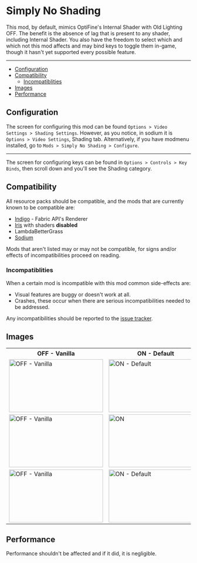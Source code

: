 # Simply No Shading

This mod, by default, mimics OptiFine's Internal Shader with Old Lighting OFF. The benefit is the absence of lag that is present to any shader, including Internal Shader. You also have the freedom to select which and which not this mod affects and may bind keys to toggle them in-game, though it hasn't yet supported every possible feature.

---

 - [Configuration](#Configuration)
 - [Compatibility](#Compatibility)
    - [Incompatiblities](#Incompatiblities)
 - [Images](#Images)
 - [Performance](#Performance)

## Configuration

The screen for configuring this mod can be found `Options > Video Settings > Shading Settings`. However, as you notice, in sodium it is `Options > Video Settings`, Shading tab. Alternatively, if you have modmenu installed, go to `Mods > Simply No Shading > Configure`.

---

The screen for configuring keys can be found in `Options > Controls > Key Binds`, then scroll down and you'll see the Shading category.

## Compatibility

All resource packs should be compatible, and the mods that are currently known to be compatible are:

 - [Indigo](https://github.com/FabricMC/fabric) - Fabric API's Renderer
 - [Iris](https://github.com/IrisShaders/Iris) with shaders **disabled**
 - LambdaBetterGrass
 - [Sodium](https://github.com/CaffeineMC/sodium-fabric)

Mods that aren't listed may or may not be compatible, for signs and/or effects of incompatibilities proceed on reading.

### Incompatiblities

When a certain mod is incompatible with this mod common side-effects are:

 - Visual features are buggy or doesn't work at all.
 - Crashes, these occur when there are serious incompatibilities needed to be addressed.

Any incompatibilities should be reported to the [issue tracker](https://github.com/StartsMercury/simply-no-shading/issues).

## Images

<table>
<tr><th>OFF - Vanilla</th>
    <th>ON - Default</th>
    <th>ON - No Shading</th></tr>
<tr><td><img alt="OFF - Vanilla"
             height=144
             src="./images/frozen_peeks_vanilla.png"
             width=256/></td>
    <td><img alt="ON - Default"
             height=144
             src="./images/frozen_peeks_default.png"
             width=256/></td>
    <td><img alt="ON - No Shading"
             height=144
             src="./images/frozen_peeks_shadeless.png"
             width=256/></td></tr>
<tr><td><img alt="OFF - Vanilla"
             height=144
             src="./images/lush_caves_vanilla.png"
             width=256/></td>
    <td><img alt="ON"
             height=144
             src="./images/lush_caves_shadeless.png"
             width=256/></td>
    <td><img alt="ON"
             height=144
             src="./images/lush_caves_shadeless.png"
             width=256/></td>
<tr><td><img alt="OFF - Vanilla"
             height=144
             src="./images/many_biomes_vanilla.png"
             width=256/></td>
    <td><img alt="ON - Default"
             height=144
             src="./images/many_biomes_default.png"
             width=256/></td>
    <td><img alt="ON - No Shading"
             height=144
             src="./images/many_biomes_shadeless.png"
             width=256/></td></tr>
</table>

## Performance

Performance shouldn't be affected and if it did, it is negligible.

